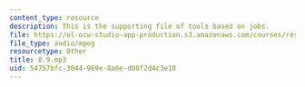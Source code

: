 ```yaml
---
content_type: resource
description: This is the supporting file of tools based on jobs.
file: https://ol-ocw-studio-app-production.s3.amazonaws.com/courses/res-21g-003-learning-chinese-a-foundation-course-in-mandarin-spring-2011/54757bfc3044969e8a6ed08f2d4c3e10_8.9.mp3
file_type: audio/mpeg
resourcetype: Other
title: 8.9.mp3
uid: 54757bfc-3044-969e-8a6e-d08f2d4c3e10
---
```

